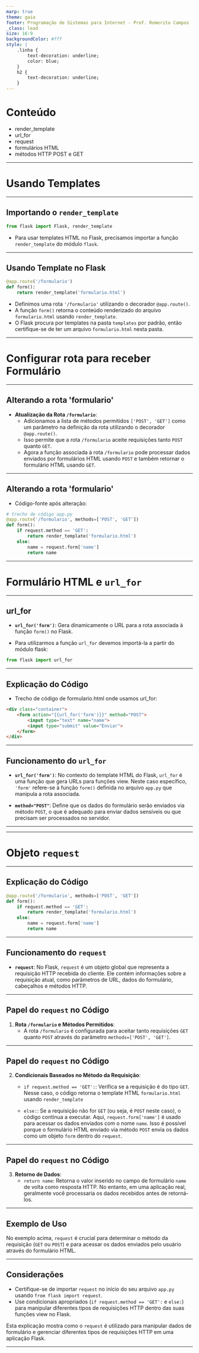 ```yaml
---
marp: true
theme: gaia
footer: Programação de Sistemas para Internet - Prof. Romerito Campos
_class: lead
size: 16:9
backgroundColor: #fff
style: |
    .linha {
        text-decoration: underline;
        color: blue;
    } 
    h2 {
        text-decoration: underline;
    }    
---
```


# Conteúdo

- render_template
- url_for
- request
- formulários HTML
- métodos HTTP POST e GET

---

<style scoped>
    section {
        display: flex;
        flex-direction: column;
        justify-content: center;
        text-align: center;
    }
</style>


# Usando Templates

---

## Importando o `render_template`

```python
from flask import Flask, render_template
```

- Para usar templates HTML no Flask, precisamos importar a função `render_template` do módulo `flask`.

---

## Usando Template no Flask

```python
@app.route('/formulario')
def form():
    return render_template('formulario.html')
```

- Definimos uma rota `'/formulario'` utilizando o decorador `@app.route()`.
- A função `form()` retorna o conteúdo renderizado do arquivo `formulario.html` usando `render_template`.
- O Flask procura por templates na pasta `templates` por padrão, então certifique-se de ter um arquivo `formulario.html` nesta pasta.

---

<style scoped>
    section {
        display: flex;
        flex-direction: column;
        justify-content: center;
        text-align: center;
    }
</style>

# Configurar rota para receber Formulário

--- 

## Alterando a rota 'formulario'

- **Atualização da Rota `/formulario`**:
  - Adicionamos a lista de métodos permitidos `['POST', 'GET']` como um parâmetro na definição da rota utilizando o decorador `@app.route()`.
  - Isso permite que a rota `/formulario` aceite requisições tanto `POST` quanto `GET`.
  - Agora a função associada à rota `/formulario` pode processar dados enviados por formulários HTML usando `POST` e também retornar o formulário HTML usando `GET`.

---

## Alterando a rota 'formulario'

- Código-fonte após alteração:

```python
# trecho de código app.py
@app.route('/formulario', methods=['POST', 'GET'])
def form():
    if request.method == 'GET':
        return render_template('formulario.html')
    else:
        name = request.form['name']
        return name
``` 

---

<style scoped>
    section {
        display: flex;
        flex-direction: column;
        justify-content: center;
        text-align: center;
    }
</style>
 
# Formulário HTML e `url_for`

---

## url_for

- **`url_for('form')`**: Gera dinamicamente o URL para a rota associada à função `form()` no Flask.

- Para utilizarmos a função `url_for` devemos importá-la a partir do módulo flask:

```python
from flask import url_for
```

---

## Explicação do Código

- Trecho de código de formulario.html onde usamos url_for:

```html
<div class="container">
    <form action="{{url_for('form')}}" method="POST">
        <input type="text" name="name">
        <input type="submit" value="Enviar">
    </form>
</div>
```

---

## Funcionamento do `url_for`

- **`url_for('form')`**: No contexto do template HTML do Flask, `url_for` é uma função que gera URLs para funções view. Neste caso específico, `'form'` refere-se à função `form()` definida no arquivo `app.py` que manipula a rota associada.

- **`method="POST"`**: Define que os dados do formulário serão enviados via método `POST`, o que é adequado para enviar dados sensíveis ou que precisam ser processados no servidor.

---

---

<style scoped>
    section {
        display: flex;
        flex-direction: column;
        justify-content: center;
        text-align: center;
    }
</style>

# Objeto `request`

---

## Explicação do Código

```python
@app.route('/formulario', methods=['POST', 'GET'])
def form():
    if request.method == 'GET':
        return render_template('formulario.html')
    else:
        name = request.form['name']
        return name
```

---

## Funcionamento do `request`

- **`request`**: No Flask, `request` é um objeto global que representa a requisição HTTP recebida do cliente. Ele contém informações sobre a requisição atual, como parâmetros de URL, dados do formulário, cabeçalhos e métodos HTTP.

---

## Papel do `request` no Código

1. **Rota `/formulario` e Métodos Permitidos**:
   - A rota `/formulario` é configurada para aceitar tanto requisições `GET` quanto `POST` através do parâmetro `methods=['POST', 'GET']`.

---

## Papel do `request` no Código

2. **Condicionais Baseados no Método da Requisição**:

   - `if request.method == 'GET':`: Verifica se a requisição é do tipo `GET`. Nesse caso, o código retorna o template HTML `formulario.html` usando `render_template`
   
   - `else:`: Se a requisição não for `GET` (ou seja, é `POST` neste caso), o código continua a executar. Aqui, `request.form['name']` é usado para acessar os dados enviados com o nome `name`. Isso é possível porque o formulário HTML enviado via método `POST` envia os dados como um objeto `form` dentro do `request`.

---

## Papel do `request` no Código

3. **Retorno de Dados**:
   - `return name`: Retorna o valor inserido no campo de formulário `name` de volta como resposta HTTP. No entanto, em uma aplicação real, geralmente você processaria os dados recebidos antes de retorná-los.

---

## Exemplo de Uso

No exemplo acima, `request` é crucial para determinar o método da requisição (`GET` ou `POST`) e para acessar os dados enviados pelo usuário através do formulário HTML.

---

## Considerações

- Certifique-se de importar `request` no início do seu arquivo `app.py` usando `from flask import request`.
- Use condicionais apropriados (`if request.method == 'GET':` e `else:`) para manipular diferentes tipos de requisições HTTP dentro das suas funções view no Flask.

Esta explicação mostra como o `request` é utilizado para manipular dados de formulário e gerenciar diferentes tipos de requisições HTTP em uma aplicação Flask.

---